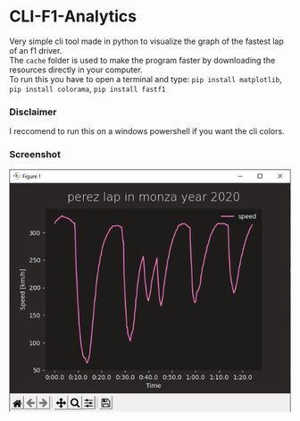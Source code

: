 # CLI-F1-Analytics

Very simple cli tool made in python to visualize the graph of the fastest lap of an f1 driver. <br>
The `cache` folder is used to make the program faster by downloading the resources directly in your computer. <br>
To run this you have to open a terminal and type: `pip install matplotlib`, `pip install colorama`, `pip install fastf1` <br>
 
### Disclaimer
I reccomend to run this on a windows powershell if you want the cli colors.

### Screenshot
![screen](/img/screenshot.png)
